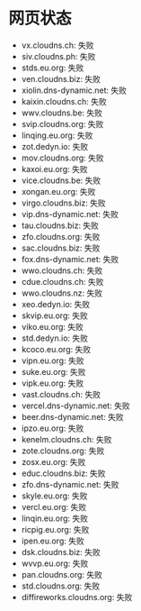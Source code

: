 # 网页状态
- vx.cloudns.ch: 失败
- siv.cloudns.ph: 失败
- stds.eu.org: 失败
- ven.cloudns.biz: 失败
- xiolin.dns-dynamic.net: 失败
- kaixin.cloudns.ch: 失败
- wwv.cloudns.be: 失败
- svip.cloudns.org: 失败
- linqing.eu.org: 失败
- zot.dedyn.io: 失败
- mov.cloudns.org: 失败
- kaxoi.eu.org: 失败
- vice.cloudns.be: 失败
- xongan.eu.org: 失败
- virgo.cloudns.biz: 失败
- vip.dns-dynamic.net: 失败
- tau.cloudns.biz: 失败
- zfo.cloudns.org: 失败
- sac.cloudns.biz: 失败
- fox.dns-dynamic.net: 失败
- wwo.cloudns.ch: 失败
- cdue.cloudns.ch: 失败
- wwo.cloudns.nz: 失败
- xeo.dedyn.io: 失败
- skvip.eu.org: 失败
- viko.eu.org: 失败
- std.dedyn.io: 失败
- kcoco.eu.org: 失败
- vipn.eu.org: 失败
- suke.eu.org: 失败
- vipk.eu.org: 失败
- vast.cloudns.ch: 失败
- vercel.dns-dynamic.net: 失败
- beer.dns-dynamic.net: 失败
- ipzo.eu.org: 失败
- kenelm.cloudns.ch: 失败
- zote.cloudns.org: 失败
- zosx.eu.org: 失败
- educ.cloudns.biz: 失败
- zfo.dns-dynamic.net: 失败
- skyle.eu.org: 失败
- vercl.eu.org: 失败
- linqin.eu.org: 失败
- ricpig.eu.org: 失败
- ipen.eu.org: 失败
- dsk.cloudns.biz: 失败
- wvvp.eu.org: 失败
- pan.cloudns.org: 失败
- std.cloudns.org: 失败
- diffireworks.cloudns.org: 失败
